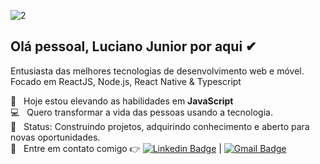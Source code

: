 ![2](https://user-images.githubusercontent.com/59096165/89748356-255e2600-da99-11ea-9827-bcb677a1848f.jpg)


## Olá pessoal, Luciano Junior por aqui  ✔ 
Entusiasta das melhores tecnologias de desenvolvimento web e móvel. <br/>
Focado em ReactJS, Node.js, React Native & Typescript 

 :rocket:  &nbsp; Hoje estou elevando as habilidades em **JavaScript**
 <br/> :computer: &nbsp; Quero transformar a vida das pessoas usando a tecnologia.
 <br/> 💬  &nbsp; Status: Construindo projetos, adquirindo conhecimento e aberto para novas oportunidades.
 <br/> :email: &nbsp; Entre em contato comigo 👉 [![Linkedin Badge](https://img.shields.io/badge/-LucianoJunior-blue?style=flat-square&logo=Linkedin&logoColor=white&link=https://www.linkedin.com/in/luciano-junior-dev/)](https://www.linkedin.com/in/luciano-junior-dev/) 
| 
[![Gmail Badge](https://img.shields.io/badge/-lucianojuniorarl@gmail.com-c14438?style=flat-square&logo=Gmail&logoColor=white&link=mailto:lucianojuniorarl@gmail.com)](mailto:lucianojuniorarl@gmail.com)
